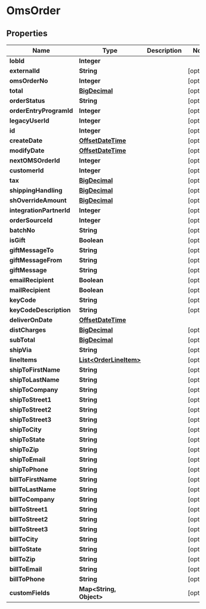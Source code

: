 
# OmsOrder

## Properties
Name | Type | Description | Notes
------------ | ------------- | ------------- | -------------
**lobId** | **Integer** |  | 
**externalId** | **String** |  |  [optional]
**omsOrderNo** | **Integer** |  |  [optional]
**total** | [**BigDecimal**](BigDecimal.md) |  |  [optional]
**orderStatus** | **String** |  |  [optional]
**orderEntryProgramId** | **Integer** |  |  [optional]
**legacyUserId** | **Integer** |  |  [optional]
**id** | **Integer** |  |  [optional]
**createDate** | [**OffsetDateTime**](OffsetDateTime.md) |  |  [optional]
**modifyDate** | [**OffsetDateTime**](OffsetDateTime.md) |  |  [optional]
**nextOMSOrderId** | **Integer** |  |  [optional]
**customerId** | **Integer** |  |  [optional]
**tax** | [**BigDecimal**](BigDecimal.md) |  |  [optional]
**shippingHandling** | [**BigDecimal**](BigDecimal.md) |  |  [optional]
**shOverrideAmount** | [**BigDecimal**](BigDecimal.md) |  |  [optional]
**integrationPartnerId** | **Integer** |  |  [optional]
**orderSourceId** | **Integer** |  |  [optional]
**batchNo** | **String** |  |  [optional]
**isGift** | **Boolean** |  |  [optional]
**giftMessageTo** | **String** |  |  [optional]
**giftMessageFrom** | **String** |  |  [optional]
**giftMessage** | **String** |  |  [optional]
**emailRecipient** | **Boolean** |  |  [optional]
**mailRecipient** | **Boolean** |  |  [optional]
**keyCode** | **String** |  |  [optional]
**keyCodeDescription** | **String** |  |  [optional]
**deliverOnDate** | [**OffsetDateTime**](OffsetDateTime.md) |  | 
**distCharges** | [**BigDecimal**](BigDecimal.md) |  |  [optional]
**subTotal** | [**BigDecimal**](BigDecimal.md) |  |  [optional]
**shipVia** | **String** |  |  [optional]
**lineItems** | [**List&lt;OrderLineItem&gt;**](OrderLineItem.md) |  |  [optional]
**shipToFirstName** | **String** |  |  [optional]
**shipToLastName** | **String** |  |  [optional]
**shipToCompany** | **String** |  |  [optional]
**shipToStreet1** | **String** |  |  [optional]
**shipToStreet2** | **String** |  |  [optional]
**shipToStreet3** | **String** |  |  [optional]
**shipToCity** | **String** |  |  [optional]
**shipToState** | **String** |  |  [optional]
**shipToZip** | **String** |  |  [optional]
**shipToEmail** | **String** |  |  [optional]
**shipToPhone** | **String** |  |  [optional]
**billToFirstName** | **String** |  |  [optional]
**billToLastName** | **String** |  |  [optional]
**billToCompany** | **String** |  |  [optional]
**billToStreet1** | **String** |  |  [optional]
**billToStreet2** | **String** |  |  [optional]
**billToStreet3** | **String** |  |  [optional]
**billToCity** | **String** |  |  [optional]
**billToState** | **String** |  |  [optional]
**billToZip** | **String** |  |  [optional]
**billToEmail** | **String** |  |  [optional]
**billToPhone** | **String** |  |  [optional]
**customFields** | **Map&lt;String, Object&gt;** |  |  [optional]



